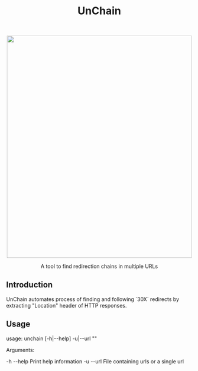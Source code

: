<h1 align="center"> UnChain </h1> <br>
<p align="center">
  <a>
    <img src="img.png" width="500" height="600">
  </a>
</p>

<p align="center">
  A tool to find redirection chains in multiple URLs
</p>



## Introduction

<p>
  UnChain automates process of finding and following `30X` redirects by extracting "Location" header of HTTP responses.
</p>

## Usage

usage: unchain [-h|--help] -u|--url "<value>"



Arguments:

  -h  --help  Print help information
  -u  --url   File containing urls or a single url



